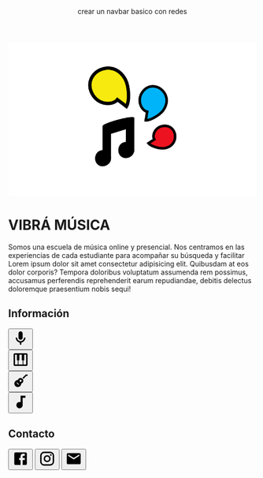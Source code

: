 <!DOCTYPE html>
<html lang="en">
<head>
	<meta charset="UTF-8">
	<!--<meta name="theme-color" content="gold">       Esto cambia la cabecera de navegador en mobile-->
	<title>Vibrá música</title>
  <link rel="stylesheet" href="style.css">
</head>
  <body>
    <header>
    	<p>crear un navbar basico con redes</p>
    </header>
      <div>
        <img src="/img.png">
        </div>
      <div class="container">
        <h1>VIBRÁ MÚSICA</h1></div>
    <p>Somos una escuela de música online y presencial. Nos centramos en las experiencias de cada estudiante para acompañar su búsqueda y facilitar Lorem ipsum dolor sit amet consectetur adipisicing elit. Quibusdam at eos dolor corporis? Tempora doloribus voluptatum assumenda rem possimus, accusamus perferendis reprehenderit earum repudiandae, debitis delectus doloremque praesentium nobis sequi!</p>   
    <footer><div class="container-v"><h2 class="contacto">Información</h2></div>
     <div class="container-v">
            <form method="get" action="https://es.wikipedia.org/wiki/Canto"><button class="button" title="canto"><svg width="34" height="34" viewBox="0 0 24 24">
  <path d="M12,2A3,3 0 0,1 15,5V11A3,3 0 0,1 12,14A3,3 0 0,1 9,11V5A3,3 0 0,1 12,2M19,11C19,14.53 16.39,17.44 13,17.93V21H11V17.93C7.61,17.44 5,14.53 5,11H7A5,5 0 0,0 12,16A5,5 0 0,0 17,11H19Z"></path>
            </svg></button></form>
          <form method="get" action="https://es.wikipedia.org/wiki/Piano"><button class="button" title="piano"><svg width="34" height="34" viewBox="0 0 24 24">
  <path d="M4,3H20A2,2 0 0,1 22,5V19A2,2 0 0,1 20,21H4A2,2 0 0,1 2,19V5A2,2 0 0,1 4,3M4,5V19H8V13H6.75V5H4M9,19H15V13H13.75V5H10.25V13H9V19M16,19H20V5H17.25V13H16V19Z"></path></svg></button></form>
        <form method="get" action="https://es.wikipedia.org/wiki/Guitarra"><button class="button" title="guitarra"><svg style="width:34px;height:34px" viewBox="0 0 24 24">
    <path fill="#000000" d="M19.59,3H22V5H20.41L16.17,9.24C15.8,8.68 15.32,8.2 14.76,7.83L19.59,3M12,8A4,4 0 0,1 16,12C16,13.82 14.77,15.42 13,15.87V16A5,5 0 0,1 8,21A5,5 0 0,1 3,16A5,5 0 0,1 8,11H8.13C8.58,9.24 10.17,8 12,8M12,10.5A1.5,1.5 0 0,0 10.5,12A1.5,1.5 0 0,0 12,13.5A1.5,1.5 0 0,0 13.5,12A1.5,1.5 0 0,0 12,10.5M6.94,14.24L6.23,14.94L9.06,17.77L9.77,17.06L6.94,14.24Z" />
          </svg></path></button></form>
        <form method="get" action="https://es.wikipedia.org/wiki/Teoria_musical"><button class="button" title="teoría"><svg width="34" height="34" viewBox="0 0 24 24">
  <path d="M12,3V12.26C11.5,12.09 11,12 10.5,12C8,12 6,14 6,16.5C6,19 8,21 10.5,21C13,21 15,19 15,16.5V6H19V3H12Z"></path>
    </svg></button></form>
    </div>
  <h2 class="contacto">Contacto</h2> 
    <div class="container-v">
        <button class="button2" href="#"><svg style="width:34px;height:34px" viewBox="0 0 24 24">
    <path fill="#000000" d="M5,3H19A2,2 0 0,1 21,5V19A2,2 0 0,1 19,21H5A2,2 0 0,1 3,19V5A2,2 0 0,1 5,3M18,5H15.5A3.5,3.5 0 0,0 12,8.5V11H10V14H12V21H15V14H18V11H15V9A1,1 0 0,1 16,8H18V5Z" />
</svg></i></button>
            <button class="button2"><svg style="width:34px;height:34px" viewBox="0 0 24 24">
    <path fill="#000000" d="M7.8,2H16.2C19.4,2 22,4.6 22,7.8V16.2A5.8,5.8 0 0,1 16.2,22H7.8C4.6,22 2,19.4 2,16.2V7.8A5.8,5.8 0 0,1 7.8,2M7.6,4A3.6,3.6 0 0,0 4,7.6V16.4C4,18.39 5.61,20 7.6,20H16.4A3.6,3.6 0 0,0 20,16.4V7.6C20,5.61 18.39,4 16.4,4H7.6M17.25,5.5A1.25,1.25 0 0,1 18.5,6.75A1.25,1.25 0 0,1 17.25,8A1.25,1.25 0 0,1 16,6.75A1.25,1.25 0 0,1 17.25,5.5M12,7A5,5 0 0,1 17,12A5,5 0 0,1 12,17A5,5 0 0,1 7,12A5,5 0 0,1 12,7M12,9A3,3 0 0,0 9,12A3,3 0 0,0 12,15A3,3 0 0,0 15,12A3,3 0 0,0 12,9Z" />
</svg></button>
            <button class="button2" title="holavibramusica@gmail.com" action="holavibramusica@gmail.com"><svg style="width:34px;height:34px" viewBox="0 0 24 24">
    <path fill="#000000" d="M20,8L12,13L4,8V6L12,11L20,6M20,4H4C2.89,4 2,4.89 2,6V18A2,2 0 0,0 4,20H20A2,2 0 0,0 22,18V6C22,4.89 21.1,4 20,4Z" />
</svg></button>
        </div>
          </div>
    </footer>
</body>
</html>
